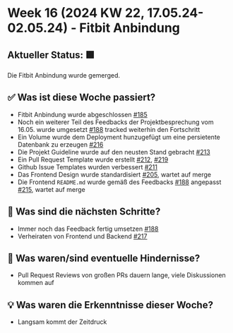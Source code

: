 # Week 16 (2024 KW 22, 17.05.24-02.05.24) - Fitbit Anbindung

## Aktueller Status: 🟩

Die Fitbit Anbindung wurde gemerged.

## ✅ Was ist diese Woche passiert?

- Fitbit Anbindung wurde abgeschlossen [#185](https://github.com/SE-TINF22B2/G5-DuoGradus/issues/185)
- Noch ein weiterer Teil des Feedbacks der Projektbesprechung vom 16.05. wurde umgesetzt [#188](https://github.com/SE-TINF22B2/G5-DuoGradus/issues/188) tracked weiterhin den Fortschritt
- Ein Volume wurde dem Deployment hunzugefügt um eine persietente Datenbank zu erzeugen [#216](https://github.com/SE-TINF22B2/G5-DuoGradus/issues/216)
- Die Projekt Guideline wurde auf den neusten Stand gebracht [#213](https://github.com/SE-TINF22B2/G5-DuoGradus/issues/213)
- Ein Pull Request Template wurde erstellt [#212](https://github.com/SE-TINF22B2/G5-DuoGradus/issues/212), [#219](https://github.com/SE-TINF22B2/G5-DuoGradus/pull/219)
- Github Issue Templates wurden verbessert [#211](https://github.com/SE-TINF22B2/G5-DuoGradus/issues/211)
- Das Frontend Design wurde standardisiert [#205](https://github.com/SE-TINF22B2/G5-DuoGradus/issues/205), wartet auf merge
- Die Frontend `README.md` wurde gemäß des Feedbacks [#188](https://github.com/SE-TINF22B2/G5-DuoGradus/issues/188) angepasst [#215](https://github.com/SE-TINF22B2/G5-DuoGradus/issues/215), wartet auf merge

## 👣 Was sind die nächsten Schritte?

- Immer noch das Feedback fertig umsetzen [#188](https://github.com/SE-TINF22B2/G5-DuoGradus/issues/188)
- Verheiraten von Frontend und Backend [#217](https://github.com/SE-TINF22B2/G5-DuoGradus/issues/217)

## 🤺 Was waren/sind eventuelle Hindernisse?

- Pull Request Reviews von großen PRs dauern lange, viele Diskussionen kommen auf

## 💡 Was waren die Erkenntnisse dieser Woche?

- Langsam kommt der Zeitdruck
